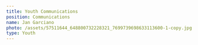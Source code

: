 ```yaml
---
title: Youth Communications
position: Communications
name: Jan Garciano
photo: /assets/57511644_648800732228321_7699739698633113600-1-copy.jpg
type: Youth
---
```


